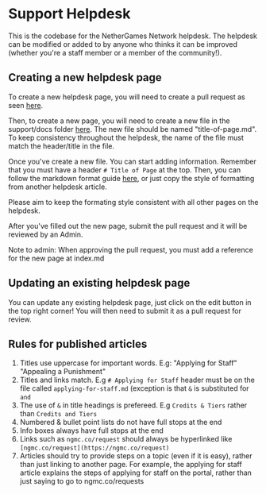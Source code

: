 # Support Helpdesk

This is the codebase for the NetherGames Network helpdesk. The helpdesk can be modified or added to by anyone who thinks it can be improved (whether you're a staff member or a member of the community!).

## Creating a new helpdesk page

To create a new helpdesk page, you will need to create a pull request as seen [here](https://docs.github.com/pull-requests/collaborating-with-pull-requests/proposing-changes-to-your-work-with-pull-requests/creating-a-pull-request).

Then, to create a new page, you will need to create a new file in the support/docs folder [here](https://github.com/NetherGamesMC/support/tree/master/docs). The new file should be named "title-of-page.md". To keep consistency throughout the helpdesk, the name of the file must match the header/title in the file.

Once you've create a new file. You can start adding information. Remember that you must have a header `# Title of Page` at the top. Then, you can follow the markdown format guide [here](https://vitepress.dev/guide/markdown), or just copy the style of formatting from another helpdesk article.

Please aim to keep the formating style consistent with all other pages on the helpdesk.

After you've filled out the new page, submit the pull request and it will be reviewed by an Admin.

Note to admin: When approving the pull request, you must add a reference for the new page at index.md

## Updating an existing helpdesk page

You can update any existing helpdesk page, just click on the edit button in the top right corner! You will then need to submit it as a pull request for review.

## Rules for published articles

1. Titles use uppercase for important words. E.g: "Applying for Staff" "Appealing a Punishment"
2. Titles and links match. E.g `# Applying for Staff` header must be on the file called `applying-for-staff.md` (exception is that `&` is substituted for `and`
3. The use of `&` in title headings is prefereed. E.g `Credits & Tiers` rather than `Credits and Tiers`
4. Numbered & bullet point lists do not have full stops at the end
5. Info boxes always have full stops at the end
6. Links such as `ngmc.co/request` should always be hyperlinked like `[ngmc.co/request](https://ngmc.co/request)`
7. Articles should try to provide steps on a topic (even if it is easy), rather than just linking to another page. For example, the applying for staff article explains the steps of applying for staff on the portal, rather than just saying to go to ngmc.co/requests
